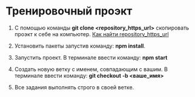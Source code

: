 # Тренировочный проэкт
1. С помощью команды **git clone <repository_https_url>** скопировать проэкт к себе на компьютер. [Как найти repository_https_url](https://i.imgur.com/8NbLEEb.png)

2. Установить пакеты запустив команду: 
**npm install**.

3. Запустить проект. В терминале ввести команду:
**npm start**

4. Создать новую ветку с именем, совпадающим с вашим. В терминале ввести команду:
**git checkout -b <ваше_имя>**

5. Все задания выполнять строго в своей ветке.
